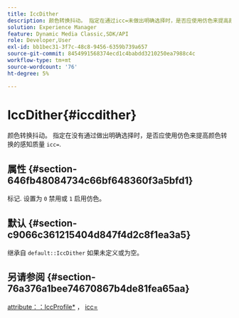 ```yaml
---
title: IccDither
description: 颜色转换抖动。 指定在通过icc=未做出明确选择时，是否应使用仿色来提高颜色转换的感知质量。
solution: Experience Manager
feature: Dynamic Media Classic,SDK/API
role: Developer,User
exl-id: bb1bec31-3f7c-48c8-9456-6359b739a657
source-git-commit: 8454991568374ecd1c4babdd3210250ea7988c4c
workflow-type: tm+mt
source-wordcount: '76'
ht-degree: 5%

---
```


# IccDither{#iccdither}

颜色转换抖动。 指定在没有通过做出明确选择时，是否应使用仿色来提高颜色转换的感知质量 `icc=`.

## 属性 {#section-646fb48084734c66bf648360f3a5bfd1}

标记. 设置为 `0` 禁用或 `1` 启用仿色。

## 默认 {#section-c9066c361215404d847f4d2c8f1ea3a5}

继承自 `default::IccDither` 如果未定义或为空。

## 另请参阅 {#section-76a376a1bee74670867b4de81fea65aa}

[attribute：：IccProfile*](../../../../../ir-api/material-cat/image-rendering-api-ref/c-ir-material-catalog/c-ir-attributes-reference/r-ir-iccprofilecmyk.md#reference-55aead2d924847ffbd1be4c46add7127) ， [icc=](../../../../../ir-api/http-protocol/image-rendering-api-ref/c-ir-http-protocol-ref/c-ir-http-protocol-command-reference/r-ir-icc.md#reference-86a2fff3cef24982ad2063d977a16e06)
